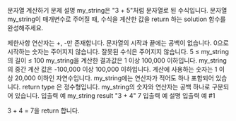문자열 계산하기
문제 설명
my_string은 "3 + 5"처럼 문자열로 된 수식입니다. 문자열 my_string이 매개변수로 주어질 때, 수식을 계산한 값을 return 하는 solution 함수를 완성해주세요.

제한사항
연산자는 +, -만 존재합니다.
문자열의 시작과 끝에는 공백이 없습니다.
0으로 시작하는 숫자는 주어지지 않습니다.
잘못된 수식은 주어지지 않습니다.
5 ≤ my_string의 길이 ≤ 100
my_string을 계산한 결과값은 1 이상 100,000 이하입니다.
my_string의 중간 계산 값은 -100,000 이상 100,000 이하입니다.
계산에 사용하는 숫자는 1 이상 20,000 이하인 자연수입니다.
my_string에는 연산자가 적어도 하나 포함되어 있습니다.
return type 은 정수형입니다.
my_string의 숫자와 연산자는 공백 하나로 구분되어 있습니다.
입출력 예
my_string	result
"3 + 4"	7
입출력 예 설명
입출력 예 #1

3 + 4 = 7을 return 합니다.